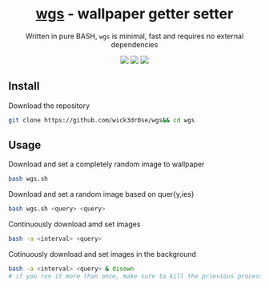 <div align="center">
<h1><a href="https://github.com/wick3dr0se/wgs">wgs</a> - wallpaper getter setter</h1>
<p>Written in pure BASH, <code>wgs</code> is minimal, fast and requires no external dependencies</p> 

<img src="https://shields.io/badge/made-with%20%20bash-green?style=flat-square&color=d5c4a1&labelColor=1d2021&logo=gnu-bash">
<img src=https://img.shields.io/badge/Maintained%3F-yes-green.svg></img>  
<a href="https://discord.gg/W4mQqNnfSq">
<img src="https://discordapp.com/api/guilds/913584348937207839/widget.png?style=shield"/></a>
</div>

## Install
Download the repository
```bash
git clone https://github.com/wick3dr0se/wgs&& cd wgs
```

## Usage
Download and set a completely random image to wallpaper
```bash
bash wgs.sh
```

Download and set a random image based on quer{y,ies}
```bash
bash wgs.sh <query> <query>
```

Continuously download amd set images
```bash
bash -a <interval> <query>
```

Cotinuously download and set images in the background
```bash
bash -a <interval> <query> & disown
# if you run it more than once, make sure to kill the prievious process, otherwise they will stack
```
